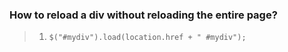 ### How to reload a div without reloading the entire page?
> 1. ```$("#mydiv").load(location.href + " #mydiv");```